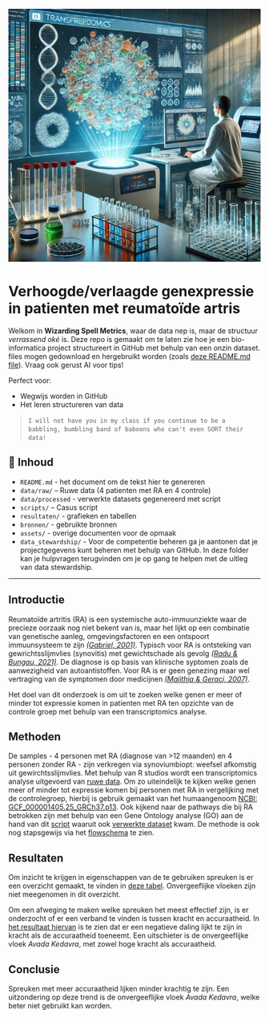 <p align="center">
  <img src="assets/6610f7439ffcd635d26addc1797d59d1.jpg " width="600"/>
</p>


# Verhoogde/verlaagde genexpressie in patienten met reumatoïde artris

Welkom in **Wizarding Spell Metrics**, waar de data nep is, maar de structuur *verrassend oké* is. Deze repo is gemaakt om te laten zie hoe je een bio-informatica project structureert in GitHub met behulp van een onzin dataset. files mogen gedownload en hergebruikt worden (zoals [deze README.md file](README.md)). Vraag ook gerust AI voor tips!

Perfect voor:
- Wegwijs worden in GitHub
- Het leren structureren van data

> `I will not have you in my class if you continue to be a babbling, bumbling band of baboons who can't even SORT their data!`

## 📁 Inhoud

- `README.md` - het document om de tekst hier te genereren
- `data/raw/` – Ruwe data (4 patienten met RA en 4 controle)  
- `data/processed` - verwerkte datasets gegenereerd met script 
- `scripts/` – Casus script 
- `resultaten/` - grafieken en tabellen
- `bronnen/` - gebruikte bronnen 
- `assets/` - overige documenten voor de opmaak
- `data_stewardship/` - Voor de competentie beheren ga je aantonen dat je projectgegevens kunt beheren met behulp van GitHub. In deze folder kan je hulpvragen terugvinden om je op gang te helpen met de uitleg van data stewardship. 

---

## Introductie

Reumatoïde artritis (RA) is een systemische auto-immuunziekte waar de precieze oorzaak nog niet bekent van is, maar het lijkt op een combinatie van genetische aanleg, omgevingsfactoren en een ontspoort immuunsysteem te zijn _[(Gabriel, 2001)](bronnen/The%20epidemiology%20of%20Rheumatoid%20Arthritis.pdf)_. Typisch voor RA is ontsteking van gewrichtsslijmvlies (synovitis) met gewichtschade als gevolg _[(Radu & Bungau, 2021)](bronnen/Management%20of%20Rheumatoid%20Arthritis%20An%20Overview.pdf)_. De diagnose is op basis van klinische syptomen zoals de aanwezigheid van autoantistoffen. Voor RA is er geen genezing maar wel vertraging van de symptomen door medicijnen _[(Majithia & Geraci, 2007)](bronnen/Rheumatoid%20arthritis%20diagnosis%20and%20managment.pdf)_. 

Het doel van dit onderzoek is om uit te zoeken welke genen er meer of minder tot expressie komen in patienten met RA ten opzichte van de controle groep met behulp van een transcriptomics analyse. 

## Methoden

De samples - 4 personen met RA (diagnose van >12 maanden) en 4 personen zonder RA - zijn verkregen via synoviumbiopt: weefsel afkomstig uit gewirchtsslijmvlies. 
Met behulp van R studios wordt een transcriptomics analyse uitgevoerd van [ruwe data](data/raw). Om zo uiteindelijk te kijken welke genen meer of minder tot expressie komen bij personen met RA in vergelijking met de controlegroep, hierbij is gebruik gemaakt van het humaangenoom [NCBI: GCF_000001405.25_GRCh37.p13](https://www.ncbi.nlm.nih.gov/datasets/genome/GCF_000001405.25/). Ook kijkend naar de pathways die bij RA betrokken zijn met behulp van een Gene Ontology analyse (GO) aan de hand van dit [script](scripts) waaruit ook [verwerkte dataset](data/verwerkt) kwam. De methode is ook nog stapsgewijs via het [flowschema](assets/Flowschema%20transcriptomics-analyse%20RA.pdf) te zien. 

## Resultaten


Om inzicht te krijgen in eigenschappen van de te gebruiken spreuken is er een overzicht gemaakt, te vinden in [deze tabel](resultaten/top_10_spells.csv). Onvergeeflijke vloeken zijn niet meegenomen in dit overzicht. 

Om een afweging te maken welke spreuken het meest effectief zijn, is er onderzocht of er een verband te vinden is tussen kracht en accuraatheid. In [het resultaat hiervan](resultaten/spell_power_vs_accuracy.png) is te zien dat er een negatieve daling lijkt te zijn in kracht als de accuraatheid toeneemt. Een uitschieter is de onvergeeflijke vloek *Avada Kedavra*, met zowel hoge kracht als accuraatheid. 

## Conclusie

Spreuken met meer accuraatheid lijken minder krachtig te zijn. Een uitzondering op deze trend is de onvergeeflijke vloek *Avada Kedavra*, welke beter niet gebruikt kan worden. 




